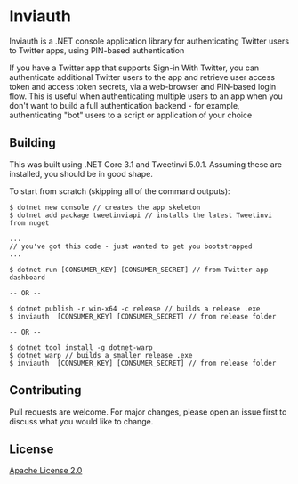 # Inviauth

Inviauth is a .NET console application library for authenticating Twitter users to Twitter apps, using PIN-based authentication

If you have a Twitter app that supports Sign-in With Twitter, you can authenticate additional Twitter users to the app and retrieve user access token and access token secrets, via a web-browser and PIN-based login flow. This is useful when authenticating multiple users to an app when you don't want to build a full authentication backend - for example, authenticating "bot" users to a script or application of your choice

## Building

This was built using .NET Core 3.1 and Tweetinvi 5.0.1. Assuming these are installed, you should be in good shape.

To start from scratch (skipping all of the command outputs):

```
$ dotnet new console // creates the app skeleton
$ dotnet add package tweetinviapi // installs the latest Tweetinvi from nuget

...
// you've got this code - just wanted to get you bootstrapped
...

$ dotnet run [CONSUMER_KEY] [CONSUMER_SECRET] // from Twitter app dashboard

-- OR --

$ dotnet publish -r win-x64 -c release // builds a release .exe
$ inviauth  [CONSUMER_KEY] [CONSUMER_SECRET] // from release folder

-- OR --

$ dotnet tool install -g dotnet-warp
$ dotnet warp // builds a smaller release .exe
$ inviauth  [CONSUMER_KEY] [CONSUMER_SECRET] // from release folder
```

## Contributing
Pull requests are welcome. For major changes, please open an issue first to discuss what you would like to change.

## License
[Apache License 2.0](https://choosealicense.com/licenses/apache-2.0/)